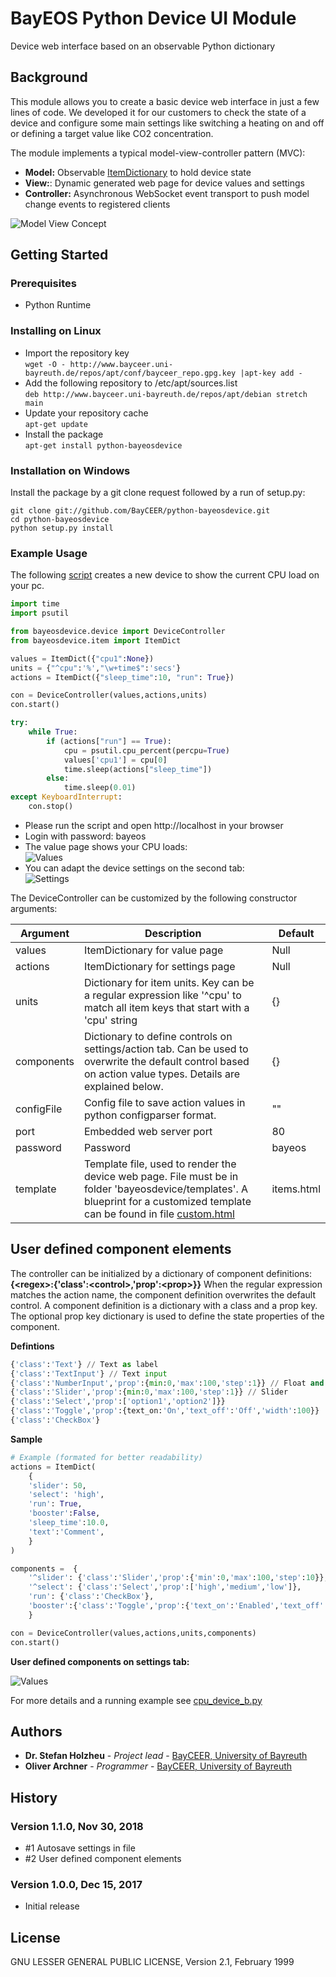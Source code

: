 # BayEOS Python Device UI Module
Device web interface based on an observable Python dictionary

## Background
This module allows you to create a basic device web interface in just a few lines of code.
We developed it for our customers to check the state of a device and configure some main settings like switching a heating on and off or defining a target value like CO2 concentration.  

The module implements a typical model-view-controller pattern (MVC):

  + **Model:** Observable [ItemDictionary](bayeosdevice/item.py) to hold device state
  + **View:**: Dynamic generated web page for device values and settings
  + **Controller:** Asynchronous WebSocket event transport to push model change events to registered clients 

![Model View Concept](docs/mvc.png)

## Getting Started
### Prerequisites
- Python Runtime

### Installing on Linux 
- Import the repository key  
`wget -O - http://www.bayceer.uni-bayreuth.de/repos/apt/conf/bayceer_repo.gpg.key |apt-key add -`
- Add the following repository to /etc/apt/sources.list  
`deb http://www.bayceer.uni-bayreuth.de/repos/apt/debian stretch main`
- Update your repository cache  
`apt-get update`
- Install the package  
`apt-get install python-bayeosdevice`

### Installation on Windows
Install the package by a git clone request followed by a run of setup.py:
``` 
git clone git://github.com/BayCEER/python-bayeosdevice.git
cd python-bayeosdevice
python setup.py install
```

### Example Usage 
The following [script](docs/cpudevice.py) creates a new device to show the current CPU load on your pc.
```python
import time
import psutil

from bayeosdevice.device import DeviceController
from bayeosdevice.item import ItemDict

values = ItemDict({"cpu1":None})  
units = {"^cpu":'%',"\w+time$":'secs'}      
actions = ItemDict({"sleep_time":10, "run": True})        

con = DeviceController(values,actions,units)
con.start()

try:
    while True:  
        if (actions["run"] == True):
            cpu = psutil.cpu_percent(percpu=True)        
            values['cpu1'] = cpu[0]                                 
            time.sleep(actions["sleep_time"])            
        else:
            time.sleep(0.01)     
except KeyboardInterrupt:
    con.stop()
```

- Please run the script and open http://localhost in your browser
- Login with password: bayeos
- The value page shows your CPU loads:  
![Values](docs/viewvalues.png)
- You can adapt the device settings on the second tab:  
![Settings](docs/viewsettings.png)

The DeviceController can be customized by the following constructor arguments:

Argument|Description|Default
--------|-----------|--------
values| ItemDictionary for value page| Null
actions|ItemDictionary for settings page| Null
units| Dictionary for item units. Key can be a regular expression like '^cpu' to match all item keys that start with a 'cpu' string| {}
components| Dictionary to define controls on settings/action tab. Can be used to overwrite the default control based on action value types. Details are explained below.| {} 
configFile | Config file to save action values in python configparser format.| ""
port|Embedded web server port|80
password|Password|bayeos
template|Template file, used to render the device web page. File must be in folder 'bayeosdevice/templates'. A blueprint for a customized template can be found in file [custom.html](bayeosdevice/templates/custom.html)|items.html  

## User defined component elements
The controller can be initialized by a dictionary of component definitions: __{\<regex>:{'class':\<control>,'prop':\<prop>}}__
When the regular expression matches the action name, the component definition overwrites the default control.
A component definition is a dictionary with a class and a prop key. The optional prop key dictionary is used to define the state properties of the component. 

__Defintions__
```Python
{'class':'Text'} // Text as label
{'class':'TextInput'} // Text input
{'class':'NumberInput','prop':{min:0,'max':100,'step':1}} // Float and Integer input values 
{'class':'Slider','prop':{min:0,'max':100,'step':1}} // Slider 
{'class':'Select','prop':['option1','option2']}} 
{'class':'Toggle','prop':{text_on:'On','text_off':'Off','width':100}}
{'class':'CheckBox'}
```

__Sample__

```Python
# Example (formated for better readability)
actions = ItemDict(
    {
    'slider': 50, 
    'select': 'high',
    'run': True, 
    'booster':False,    
    'sleep_time':10.0,
    'text':'Comment', 
    }
)        

components =  {
    '^slider': {'class':'Slider','prop':{'min':0,'max':100,'step':10}}, 
    '^select': {'class':'Select','prop':['high','medium','low']},
    'run': {'class':'CheckBox'},
    'booster':{'class':'Toggle','prop':{'text_on':'Enabled','text_off':'Disabled','width':200}}
    }    

con = DeviceController(values,actions,units,components)
con.start()
```
__User defined components on settings tab:__

![Values](docs/viewcontrols.png)

For more details and a running example see [cpu_device_b.py](docs/cpudevice_b.py)



## Authors 
* **Dr. Stefan Holzheu** - *Project lead* - [BayCEER, University of Bayreuth](https://www.bayceer.uni-bayreuth.de)
* **Oliver Archner** - *Programmer* - [BayCEER, University of Bayreuth](https://www.bayceer.uni-bayreuth.de)

## History
### Version 1.1.0, Nov 30, 2018
- #1 Autosave settings in file
- #2 User defined component elements
### Version 1.0.0, Dec 15, 2017
- Initial release
## License
GNU LESSER GENERAL PUBLIC LICENSE, Version 2.1, February 1999

